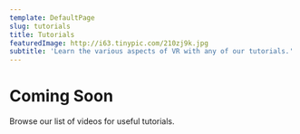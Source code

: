 ```yaml
---
template: DefaultPage
slug: tutorials
title: Tutorials
featuredImage: http://i63.tinypic.com/210zj9k.jpg
subtitle: 'Learn the various aspects of VR with any of our tutorials.'
---
```


# Coming Soon

Browse our list of videos for useful tutorials.
